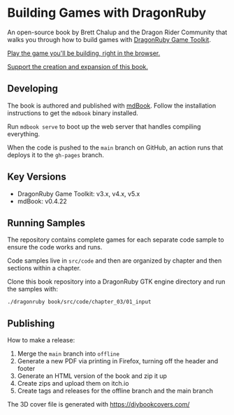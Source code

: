 # Building Games with DragonRuby

An open-source book by Brett Chalup and the Dragon Rider Community that walks you through how to build games with [DragonRuby Game Toolkit](https://dragonruby.org/toolkit/game).

[Play the game you'll be building, right in the browser.](https://dragonridersunite.itch.io/dragonruby-book)

[Support the creation and expansion of this book.](https://buymeacoffee.com/brettchalupa)

## Developing

The book is authored and published with [mdBook](https://rust-lang.github.io/mdBook/guide/installation.html). Follow the installation instructions to get the `mdbook` binary installed.

Run `mdbook serve` to boot up the web server that handles compiling everything.

When the code is pushed to the `main` branch on GitHub, an action runs that deploys it to the `gh-pages` branch.

## Key Versions

- DragonRuby Game Toolkit: v3.x, v4.x, v5.x
- mdBook: v0.4.22

## Running Samples

The repository contains complete games for each separate code sample to ensure the code works and runs.

Code samples live in `src/code` and then are organized by chapter and then sections within a chapter.

Clone this book repository into a DragonRuby GTK engine directory and run the samples with:

``` console
./dragonruby book/src/code/chapter_03/01_input
```

## Publishing

How to make a release:

1. Merge the `main` branch into `offline`
2. Generate a new PDF via printing in Firefox, turning off the header and footer
3. Generate an HTML version of the book and zip it up
4. Create zips and upload them on itch.io
5. Create tags and releases for the offline branch and the main branch

The 3D cover file is generated with https://diybookcovers.com/
